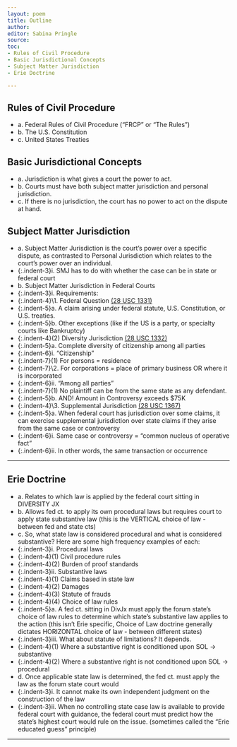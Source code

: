 ```yaml
---
layout: poem
title: Outline
author:
editor: Sabina Pringle
source:
toc:
- Rules of Civil Procedure
- Basic Jurisdictional Concepts
- Subject Matter Jurisdiction
- Erie Doctrine

---
```


## Rules of Civil Procedure

- a. Federal Rules of Civil Procedure (“FRCP” or “The Rules”)
- b. The U.S. Constitution
- c. United States Treaties

## Basic Jurisdictional Concepts

- a.	Jurisdiction is what gives a court the power to act.
- b.	Courts must have both subject matter jurisdiction and personal jurisdiction.
- c.	If there is no jurisdiction, the court has no power to act on the dispute at hand.

## Subject Matter Jurisdiction

- a.	Subject Matter Jurisdiction is the court’s power over a specific dispute, as contrasted to Personal Jurisdiction which relates to the court’s power over an individual.
- {:.indent-3}i.	SMJ has to do with whether the case can be in state or federal court
- b. Subject Matter Jurisdiction in Federal Courts
- {:.indent-3}i. Requirements:
- {:.indent-4}\1.	Federal Question [(28 USC 1331)](https://www.law.cornell.edu/uscode/text/28/1331)
- {:.indent-5}a.	A claim arising under federal statute, U.S. Constitution, or U.S. treaties.
- {:.indent-5}b.	Other exceptions (like if the US is a party, or specialty courts like Bankruptcy)
- {:.indent-4}(2)	Diversity Jurisdiction [(28 USC 1332)](https://www.law.cornell.edu/uscode/text/28/1332)
- {:.indent-5}a.	Complete diversity of citizenship among all parties
- {:.indent-6}i.	“Citizenship”
- {:.indent-7}(1)	For persons = residence
- {:.indent-7}\2.	For corporations = place of primary business OR where it is incorporated
- {:.indent-6}ii.	“Among all parties”
- {:.indent-7}(1)	No plaintiff can be from the same state as any defendant.
- {:.indent-5}b.	AND! Amount in Controversy exceeds $75K
- {:.indent-4}\3.	Supplemental Jurisdiction [(28 USC 1367)](https://www.law.cornell.edu/uscode/text/28/1367)
- {:.indent-5}a.	When federal court has jurisdiction over some claims, it can exercise supplemental jurisdiction over state claims if they arise from the same case or controversy
- {:.indent-6}i.	Same case or controversy = “common nucleus of operative fact”
- {:.indent-6}ii.	In other words, the same transaction or occurrence

---

## Erie Doctrine

- a.	Relates to which law is applied by the federal court sitting in DIVERSITY JX
- b.	Allows fed ct. to apply its own procedural laws but requires court to apply state substantive law (this is the VERTICAL choice of law - between fed and state cts)
- c.	So, what state law is considered procedural and what is considered substantive? Here are some high frequency examples of each:
- {:.indent-3}i.	Procedural laws
- {:.indent-4}(1)	Civil procedure rules
- {:.indent-4}(2)	Burden of proof standards
- {:.indent-3}ii.	Substantive laws
- {:.indent-4}(1) Claims based in state law
- {:.indent-4}(2)	Damages
- {:.indent-4}(3)	Statute of frauds
- {:.indent-4}(4)	Choice of law rules
- {:.indent-5}a.	A fed ct. sitting in DivJx must apply the forum state’s choice of law rules to determine which state’s substantive law applies to the action (this isn’t Erie specific, Choice of Law doctrine generally dictates HORIZONTAL choice of law - between different states)
- {:.indent-3}iii.	What about statute of limitations? It depends.
- {:.indent-4}(1)	Where a substantive right is conditioned upon SOL -> substantive
- {:.indent-4}(2)	Where a substantive right is not conditioned upon SOL -> procedural
- d.	Once applicable state law is determined, the fed ct. must apply the law as the forum state court would        
- {:.indent-3}i.	It cannot make its own independent judgment on the construction of the law
- {:.indent-3}ii.	When no controlling state case law is available to provide federal court with guidance, the federal court must predict how the state’s highest court would rule on the issue. (sometimes called the “Erie educated guess” principle)

---
